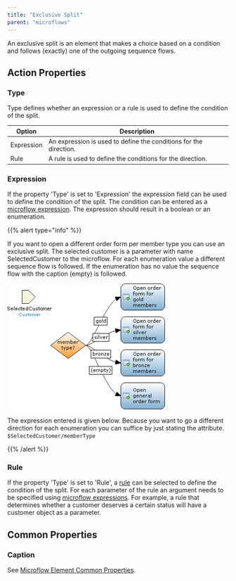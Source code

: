 ```yaml
---
title: "Exclusive Split"
parent: "microflows"
---
```



An exclusive split is an element that makes a choice based on a condition and follows (exactly) one of the outgoing sequence flows.

## Action Properties

### Type

Type defines whether an expression or a rule is used to define the condition of the split.

| Option | Description |
| --- | --- |
| Expression | An expression is used to define the conditions for the direction. |
| Rule | A rule is used to define the conditions for the direction. |

### Expression

If the property 'Type' is set to 'Expression' the expression field can be used to define the condition of the split. The condition can be entered as a [microflow expression](microflow-expressions). The expression should result in a boolean or an enumeration.

{{% alert type="info" %}}

If you want to open a different order form per member type you can use an exclusive split. The selected customer is a parameter with name SelectedCustomer to the microflow. For each enumeration value a different sequence flow is followed. If the enumeration has no value the sequence flow with the caption (empty) is followed.

![](attachments/819203/918050.png)

The expression entered is given below. Because you want to go a different direction for each enumeration you can suffice by just stating the attribute.
`$SelectedCustomer/memberType`

{{% /alert %}}

### Rule

If the property 'Type' is set to 'Rule', a [rule](rules) can be selected to define the condition of the split. For each parameter of the rule an argument needs to be specified using [microflow expressions](microflow-expressions). For example, a rule that determines whether a customer deserves a certain status will have a customer object as a parameter.

## Common Properties

### Caption

See [Microflow Element Common Properties](microflow-element-common-properties).
